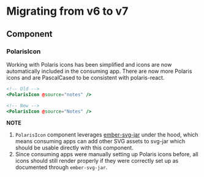 # Migrating from v6 to v7

## Component

### PolarisIcon

<!-- TODO #polaris-v5 consider adding a codemod to migrate consuming apps -->
Working with Polaris icons has been simplified and icons are now automatically included in the consuming app.
There are now more Polaris icons and are PascalCased to be consistent with polaris-react.

```hbs
<!-- Old -->
<PolarisIcon @source="notes" />

<!-- New -->
<PolarisIcon @source="Notes" />
```

**NOTE**
1. `PolarisIcon` component leverages [ember-svg-jar](https://github.com/ivanvotti/ember-svg-jar) under the hood, which means consuming apps can add other SVG assets to svg-jar which should be usable directly with this component.
2. Since consuming apps were manually setting up Polaris icons before, all icons should still render properly if they were correctly set up as documented through `ember-svg-jar`.
